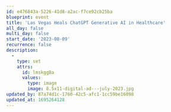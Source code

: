 ```yaml
---
id: e476843a-5226-41d8-a2ac-f7ce92cb25ba
blueprint: event
title: 'Las Vegas Heals ChatGPT Generative AI in Healthcare'
all_day: false
multi_day: false
start_date: '2023-08-09'
recurrence: false
description:
  -
    type: set
    attrs:
      id: lmskgg8a
      values:
        type: image
        image: 8.5x11-digital-ad---july-2023.jpg
updated_by: 87a74d1c-1760-42c5-afc1-1cc59be16098
updated_at: 1695264128
---
```

